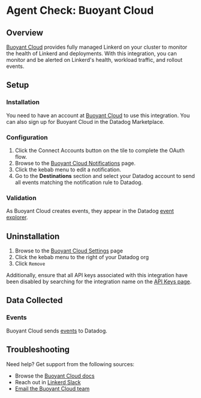 # Agent Check: Buoyant Cloud

## Overview

[Buoyant Cloud][1] provides fully managed Linkerd on your cluster to monitor the health of Linkerd and deployments. With this integration, you can monitor and be alerted on Linkerd's health, workload traffic, and rollout events.

## Setup

### Installation

You need to have an account at [Buoyant Cloud][1] to use this integration. You can also sign up for Buoyant Cloud in the Datadog Marketplace.

### Configuration

1. Click the Connect Accounts button on the tile to complete the OAuth flow.
2. Browse to the [Buoyant Cloud Notifications][2] page.
3. Click the kebab menu to edit a notification.
4. Go to the **Destinations** section and select your Datadog account to send all events matching the notification rule to Datadog.

### Validation

As Buoyant Cloud creates events, they appear in the Datadog [event explorer][3].

## Uninstallation

1. Browse to the [Buoyant Cloud Settings][4] page
2. Click the kebab menu to the right of your Datadog org
3. Click `Remove`

Additionally, ensure that all API keys associated with this integration have been disabled by searching for the integration name on the [API Keys page][5].

## Data Collected

### Events

Buoyant Cloud sends [events][3] to Datadog.

## Troubleshooting

Need help? Get support from the following sources:

- Browse the [Buoyant Cloud docs][6]
- Reach out in [Linkerd Slack][7]
- [Email the Buoyant Cloud team][8]

[1]: https://buoyant.io/cloud
[2]: https://buoyant.cloud/notifications
[3]: https://app.datadoghq.com/event/explorer
[4]: https://buoyant.cloud/settings
[5]: https://app.datadoghq.com/organization-settings/api-keys
[6]: https://docs.buoyant.cloud
[7]: https://slack.linkerd.io
[8]: mailto:cloud@buoyant.io

